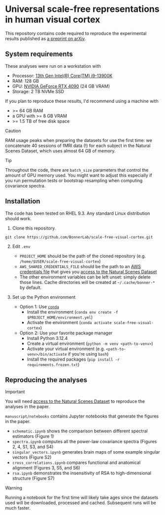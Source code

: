 # Universal scale-free representations in human visual cortex

This repository contains code required to reproduce the experimental results published as [a preprint on arXiv](https://arxiv.org/abs/2409.06843v1).

## System requirements

These analyses were run on a workstation with

- Processor: [13th Gen Intel(R) Core(TM) i9-13900K](https://www.intel.com/content/www/us/en/products/sku/230496/intel-core-i913900k-processor-36m-cache-up-to-5-80-ghz/specifications.html)
- RAM: 128 GB
- GPU: [NVIDIA GeForce RTX 4090](https://www.nvidia.com/en-us/geforce/graphics-cards/40-series/rtx-4090/)  (24 GB VRAM)
- Storage: 2 TB NVMe SSD

If you plan to reproduce these results, I'd recommend using a machine with

- \>= 64 GB RAM
- a GPU with >= 8 GB VRAM
- \>= 1.5 TB of free disk space

> [!CAUTION]
> RAM usage peaks when preparing the datasets for use the first time: we concatenate 40 sessions of fMRI data (!) for each subject in the Natural Scenes Dataset, which uses almost 64 GB of memory.

> [!TIP]
> Throughout the code, there are `batch_size` parameters that control the amount of GPU memory used. You might want to adjust this especially if you run permutation tests or bootstrap resampling when computing covariance spectra.

## Installation

The code has been tested on RHEL 9.3. Any standard Linux distribution should work.

1. Clone this repository.

```
git clone https://github.com/BonnerLab/scale-free-visual-cortex.git
```

2. Edit `.env`
    - `PROJECT_HOME` should be the path of the cloned repository (e.g. `/home/$USER/scale-free-visual-cortex`)
    - `AWS_SHARED_CREDENTIALS_FILE` should be the path to an [AWS credentials file](https://docs.aws.amazon.com/sdkref/latest/guide/file-location.html) that gives you [access to the Natural Scenes Dataset](https://docs.google.com/forms/d/e/1FAIpQLSduTPeZo54uEMKD-ihXmRhx0hBDdLHNsVyeo_kCb8qbyAkXuQ/viewform)
    - The other environment variables can be left unset: simply delete those lines. Cache directories will be created at `~/.cache/bonner-*` by default.

3. Set up the Python environment
   - Option 1: Use [`conda`](https://docs.conda.io/)
        - Install the environment (`conda env create -f $PROJECT_HOME/environment.yml`)
        - Activate the environment (`conda activate scale-free-visual-cortex`)
   - Option 2: Use your favorite package manager
        - Install Python 3.12.4
        - Create a virtual environment (`python -m venv <path-to-venv>`)
        - Activate your virtual environment (e.g. `<path-to-venv>/bin/activate` if you're using `bash`)
        - Install the required packages (`pip install -r requirements.frozen.txt`)

## Reproducing the analyses

> [!IMPORTANT]
> You will need [access to the Natural Scenes Dataset](https://docs.google.com/forms/d/e/1FAIpQLSduTPeZo54uEMKD-ihXmRhx0hBDdLHNsVyeo_kCb8qbyAkXuQ/viewform) to reproduce the analyses in the paper.

`manuscript/notebooks` contains Jupyter notebooks that generate the figures in the paper.

- `schematic.ipynb` shows the comparison between different spectral estimators (Figure 1)
- `spectra.ipynb` computes all the power-law covariance spectra (Figures 2, 4, S1, S3, and S4)
- `singular_vectors.ipynb` generates brain maps of some example singular vectors (Figure S2)
- `cross_correlations.ipynb` compares functional and anatomical alignment (Figures 3, S5, and S6)
- `rsa.ipynb` demonstrates the insensitivity of RSA to high-dimensional structure (Figure S7)

> [!WARNING]
> Running a notebook for the first time will likely take ages since the datasets used will be downloaded, processed and cached. Subsequent runs will be much faster.
